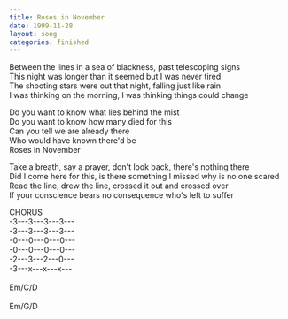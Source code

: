 ```yaml
---
title: Roses in November
date: 1999-11-28
layout: song
categories: finished
---
```

Between the lines in a sea of blackness, past telescoping signs  
This night was longer than it seemed but I was never tired  
The shooting stars were out that night, falling just like rain  
I was thinking on the morning, I was thinking things could change

<div class="chorus">
  Do you want to know what lies behind the mist<br/>
  Do you want to know how many died for this<br/>
  Can you tell we are already there<br/>
  Who would have known there'd be<br/>
  Roses in November
</div>

Take a breath, say a prayer, don't look back, there's nothing there  
Did I come here for this, is there something I missed why is no one scared  
Read the line, drew the line, crossed it out and crossed over  
If your conscience bears no consequence who's left to suffer

<div class="chorus">CHORUS</div>

<div class="chords">
  -3---3---3---3---<br/>
  -3---3---3---3---<br/>
  -0---0---0---0---<br/>
  -0---0---0---0---<br/>
  -2---3---2---0---<br/>
  -3---x---x---x---<br/>
  <br/>
  Em/C/D<br/>
  <br/>
  Em/G/D
</div>
